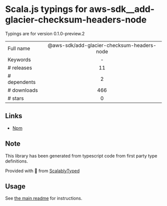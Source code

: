 
# Scala.js typings for aws-sdk__add-glacier-checksum-headers-node

Typings are for version 0.1.0-preview.2



|                    |                 |
| ------------------ | :-------------: |
| Full name          | @aws-sdk/add-glacier-checksum-headers-node |
| Keywords           | - |
| # releases         | 11 |
| # dependents       | 2 |
| # downloads        | 466 |
| # stars            | 0 |

## Links
- [Npm](https://www.npmjs.com/package/%40aws-sdk%2Fadd-glacier-checksum-headers-node)
    


## Note
This library has been generated from typescript code from first party type definitions.

Provided with :purple_heart: from [ScalablyTyped](https://github.com/oyvindberg/ScalablyTyped)

## Usage
See [the main readme](../../readme.md) for instructions.



